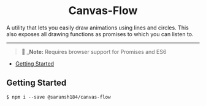 <h1 align='center'>Canvas-Flow</h1>
A utility that lets you easily draw animations using lines and circles. This also exposes all drawing functions as promises to which you can listen to.
<hr>

> 💁 _**Note:** Requires browser support for Promises and ES6

- [Getting Started](#getting-started)

## Getting Started

```shell
$ npm i --save @saransh184/canvas-flow
```
